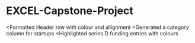 # EXCEL-Capstone-Project
<Formatted Header row with colour and allignment 
<Generated a category column for startups
<Highlighted series D funding entries with colours 
